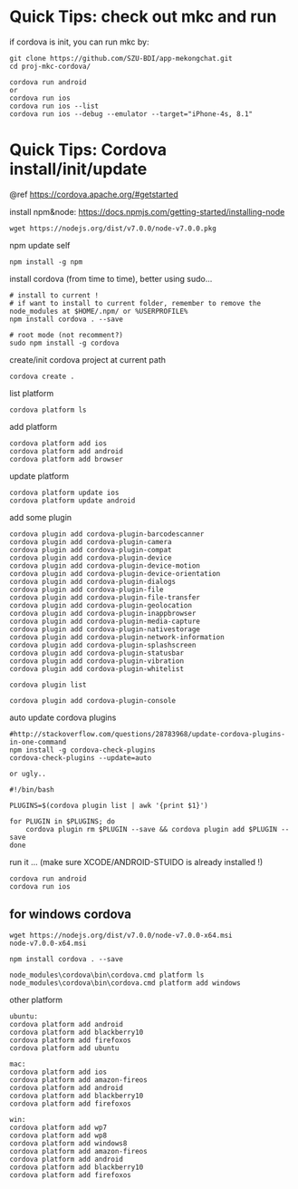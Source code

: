 # Quick Tips: check out mkc and run

if cordova is init, you can run mkc by:
```
git clone https://github.com/SZU-BDI/app-mekongchat.git
cd proj-mkc-cordova/

cordova run android
or
cordova run ios
cordova run ios --list
cordova run ios --debug --emulator --target="iPhone-4s, 8.1"

```

# Quick Tips: Cordova install/init/update

@ref https://cordova.apache.org/#getstarted


install npm&node: https://docs.npmjs.com/getting-started/installing-node
```
wget https://nodejs.org/dist/v7.0.0/node-v7.0.0.pkg
```

npm update self
```
npm install -g npm
```

install cordova (from time to time), better using sudo...

```
# install to current !
# if want to install to current folder, remember to remove the node_modules at $HOME/.npm/ or %USERPROFILE%
npm install cordova . --save

# root mode (not recomment?)
sudo npm install -g cordova
```

create/init cordova project at current path
```
cordova create .
```

list platform
```
cordova platform ls
```

add platform
```
cordova platform add ios
cordova platform add android
cordova platform add browser

```

update platform
```
cordova platform update ios
cordova platform update android
```

add some plugin
```
cordova plugin add cordova-plugin-barcodescanner
cordova plugin add cordova-plugin-camera
cordova plugin add cordova-plugin-compat
cordova plugin add cordova-plugin-device
cordova plugin add cordova-plugin-device-motion
cordova plugin add cordova-plugin-device-orientation
cordova plugin add cordova-plugin-dialogs
cordova plugin add cordova-plugin-file
cordova plugin add cordova-plugin-file-transfer
cordova plugin add cordova-plugin-geolocation
cordova plugin add cordova-plugin-inappbrowser
cordova plugin add cordova-plugin-media-capture
cordova plugin add cordova-plugin-nativestorage
cordova plugin add cordova-plugin-network-information
cordova plugin add cordova-plugin-splashscreen
cordova plugin add cordova-plugin-statusbar
cordova plugin add cordova-plugin-vibration
cordova plugin add cordova-plugin-whitelist

cordova plugin list

cordova plugin add cordova-plugin-console

```
auto update cordova plugins
```
#http://stackoverflow.com/questions/28783968/update-cordova-plugins-in-one-command
npm install -g cordova-check-plugins
cordova-check-plugins --update=auto

or ugly..

#!/bin/bash

PLUGINS=$(cordova plugin list | awk '{print $1}')

for PLUGIN in $PLUGINS; do
    cordova plugin rm $PLUGIN --save && cordova plugin add $PLUGIN --save
done
```
run it ... (make sure XCODE/ANDROID-STUIDO is already installed !)
```
cordova run android
cordova run ios
```

## for windows cordova

```
wget https://nodejs.org/dist/v7.0.0/node-v7.0.0-x64.msi
node-v7.0.0-x64.msi

npm install cordova . --save

node_modules\cordova\bin\cordova.cmd platform ls
node_modules\cordova\bin\cordova.cmd platform add windows

```

other platform
```
ubuntu:
cordova platform add android
cordova platform add blackberry10
cordova platform add firefoxos
cordova platform add ubuntu

mac:
cordova platform add ios
cordova platform add amazon-fireos
cordova platform add android
cordova platform add blackberry10
cordova platform add firefoxos

win:
cordova platform add wp7
cordova platform add wp8
cordova platform add windows8
cordova platform add amazon-fireos
cordova platform add android
cordova platform add blackberry10
cordova platform add firefoxos
```

